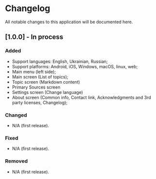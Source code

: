 # Changelog

All notable changes to this application will be documented here.

## [1.0.0] - In process

### Added

- Support languages: English, Ukrainian, Russian;
- Support platforms: Android, iOS, Windows, macOS, linux, web;
- Main menu (left side);
- Main screen (List of topics);
- Topic screen (Markdown content)
- Primary Sources screen
- Settings screen (Change language)
- About screen (Common info, Contact link, Acknowledgments and 3rd party licenses, Changelog);


### Changed

- N/A (first release).

### Fixed

- N/A (first release).

### Removed

- N/A (first release).
